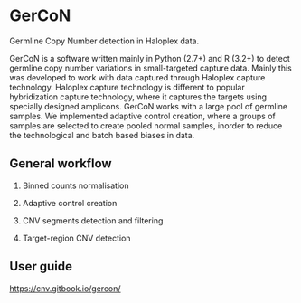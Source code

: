 # GerCoN
Germline Copy Number detection in Haloplex data. 

GerCoN is a software written mainly in Python (2.7+) and R (3.2+) to detect germline copy number variations in small-targeted capture data. Mainly this was developed to work with data captured through Haloplex capture technology. Haloplex capture technology is different to popular hybridization capture technology, where it captures the targets using specially designed amplicons. GerCoN works with a large pool of germline samples. We implemented adaptive control creation, where a groups of samples are selected to create pooled normal samples, inorder to reduce the technological and batch based biases in data.

## General workflow

1.	Binned counts normalisation

2.	Adaptive control creation

3.	CNV segments detection and filtering

4.	Target-region CNV detection

## User guide

https://cnv.gitbook.io/gercon/
